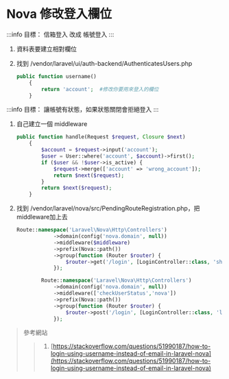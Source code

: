# Nova 修改登入欄位

:::info
目標： 信箱登入 改成 帳號登入
:::

1. 資料表要建立相對欄位
2. 找到 /vendor/laravel/ui/auth-backend/AuthenticatesUsers.php

    ```php
    public function username()
        {
            return 'account';  #修改你要用來登入的欄位
        }
    ```
:::info
目標： 讓帳號有狀態，如果狀態關閉會拒絕登入
:::

1. 自己建立一個 middleware

    ```php
    public function handle(Request $request, Closure $next)
        {
            $account = $request->input('account');
            $user = User::where('account', $account)->first();
            if ($user && !$user->is_active) {
                $request->merge(['account' => 'wrong_account']);
                return $next($request);
            }
            return $next($request);
        }
    ```

2. 找到 /vendor/laravel/nova/src/PendingRouteRegistration.php，把middleware加上去

    ```php
    Route::namespace('Laravel\Nova\Http\Controllers')
                ->domain(config('nova.domain', null))
                ->middleware($middleware)
                ->prefix(Nova::path())
                ->group(function (Router $router) {
                    $router->get('/login', [LoginController::class, 'showLoginForm'])->name('nova.pages.login');
                });

            Route::namespace('Laravel\Nova\Http\Controllers')
                ->domain(config('nova.domain', null))
                ->middleware(['checkUserStatus','nova'])
                ->prefix(Nova::path())
                ->group(function (Router $router) {
                    $router->post('/login', [LoginController::class, 'login'])->name('nova.login');
                });
    ```

>參考網站
>>1. [https://stackoverflow.com/questions/51990187/how-to-login-using-username-instead-of-email-in-laravel-nova](https://stackoverflow.com/questions/51990187/how-to-login-using-username-instead-of-email-in-laravel-nova)